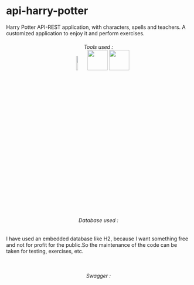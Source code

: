 # api-harry-potter
Harry Potter API-REST application, with characters, spells and teachers.  A customized application to enjoy it and perform exercises.
<h6 align="center"> Tools used : </6>
</br>
<div align="center">
 <code><img width="10%" src="https://www.vectorlogo.zone/logos/java/java-ar21.svg"></code>
 <!--INTELLIJ-->
  <img loading="lazy" src="https://camo.githubusercontent.com/728910691bb690edee33bc5cfdf5c931f3b5d05a2f1dd3330766a09aa7a91698/68747470733a2f2f7265736f75726365732e6a6574627261696e732e636f6d2f73746f726167652f70726f64756374732f696e74656c6c696a2d696465612f696d672f6d6574612f696e74656c6c696a2d696465615f6c6f676f5f333030783330302e706e67" 
  height="55" />
  <!--SPRING BOOT-->
  <img loading="lazy" src="https://camo.githubusercontent.com/a6c45105c016da7ea13b73fe0cd0bdfd74285231ce86f5ae6174daf2ebd60a60/68747470733a2f2f342e62702e626c6f6773706f742e636f6d2f2d6f752d615f4161317437412f573649684e6333513067492f41414141414141414436592f707768343461724b69754d5f4e427142314837507a342d375168557841675a6b41434c63424741732f73313630302f737072696e672d626f6f742d6c6f676f2e706e67" height="55" />
</div>
</br>
<h6 align="center"> Database used : </h6>
 <div>
  <p>I have used an embedded database like H2, because I want something free and not for profit for the public.So the maintenance of the code can be taken for testing, exercises, etc.</p>
 </div>
 </br>
 <h6 align="center"> Swagger : </h6>

